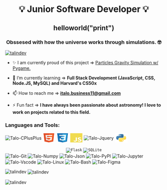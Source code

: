 <h1 align="center">💡 Junior Software Developer 💡</h1>
<h2 align="center">helloworld("print")</h2>
<h3 align="center">Obssesed with how the universe works through simulations. 🤓</h3>

<p align="left"> <a href="https://github.com/ryo-ma/github-profile-trophy"><img src="https://github-profile-trophy.vercel.app/?username=talindev" alt="talindev" /></a> </p>

- ✨ I am currently proud of this project => [Particles Gravity Simulation w/ Pygame.](https://github.com/talindev/Particles-Gravity-Simulator-With-Pygame)

- 🌱 I’m currently learning => **Full Stack Development (JavaScript, CSS, Node.JS, MySQL) and Harvard's CS50x**

- 📫 How to reach me => **italo.business11@gmail.com**

- ⚡ Fun fact => **I have always been passionate about astronomy! I love to work on projects related to this field.**

<h3 align="left">Languages and Tools:</h3>
<p align="left"> 
  <img align="center" alt="Talo-CPlusPlus" height="30" width="40" src="https://cdn.jsdelivr.net/gh/devicons/devicon@latest/icons/cplusplus/cplusplus-original.svg">
  <img align="center" alt="Talo-HTML" height="30" width="40" src="https://raw.githubusercontent.com/devicons/devicon/master/icons/html5/html5-original.svg">
  <img align="center" alt="Talo-CSS" height="30" width="40" src="https://raw.githubusercontent.com/devicons/devicon/master/icons/css3/css3-original.svg">
  <img align="center" alt="Talo-JS" height="30" width="40" src="https://raw.githubusercontent.com/devicons/devicon/master/icons/javascript/javascript-plain.svg">
  <img align="center" alt="Talo-Jquery" height="30" width="40" src="https://cdn.jsdelivr.net/gh/devicons/devicon@latest/icons/jquery/jquery-original.svg">
  <img align="center" alt="Talo-Python" height="30" width="40" src="https://raw.githubusercontent.com/devicons/devicon/master/icons/python/python-original.svg">
  <div align="center">
	<code><img width="70" src="https://user-images.githubusercontent.com/25181517/183423775-2276e25d-d43d-4e58-890b-edbc88e915f7.png" alt="Flask" title="Flask"/></code>
	<code><img width="70" src="https://github.com/marwin1991/profile-technology-icons/assets/136815194/82df4543-236b-4e45-9604-5434e3faab17" alt="SQLite" title="SQLite"/></code>
  </div>
  <img align="center" alt="Talo-Git" height="30" width="40" src="https://cdn.jsdelivr.net/gh/devicons/devicon@latest/icons/git/git-original.svg">
  <img align="center" alt="Talo-Numpy" height="30" width="40" src="https://cdn.jsdelivr.net/gh/devicons/devicon@latest/icons/numpy/numpy-original.svg">
  <img align="center" alt="Talo-Json" height="30" width="40" src="https://cdn.jsdelivr.net/gh/devicons/devicon@latest/icons/json/json-original.svg">
  <img align="center" alt="Talo-PyPI" height="30" width="40" src="https://cdn.jsdelivr.net/gh/devicons/devicon@latest/icons/pypi/pypi-original.svg">
  <img align="center" alt="Talo-Jupyter" height="30" width="40" src="https://cdn.jsdelivr.net/gh/devicons/devicon@latest/icons/jupyter/jupyter-original.svg">
  <img align="center" alt="Talo-Vscode" height="30" width="40" src="https://cdn.jsdelivr.net/gh/devicons/devicon@latest/icons/vscode/vscode-original.svg">
  <img align="center" alt="Talo-Linux" height="30" width="40" src="https://cdn.jsdelivr.net/gh/devicons/devicon@latest/icons/linux/linux-original.svg">
  <img align="center" alt="Talo-Bash" height="30" width="40" src="https://cdn.simpleicons.org/gnubash/4EAA25">
  <img align="center" alt="Talo-Figma" height="30" width="40" src="https://cdn.jsdelivr.net/gh/devicons/devicon@latest/icons/figma/figma-original.svg">
  </p>

<p><img align="left" src="https://github-readme-stats.vercel.app/api/top-langs?username=talindev&show_icons=true&theme=cobalt&locale=en&layout=compact" alt="talindev" /></p>

<p>&nbsp;<img align="center" src="https://github-readme-stats.vercel.app/api?username=talindev&show_icons=true&theme=dracula&locale=en" alt="talindev" /></p>

<p><img align="center" src="https://github-readme-streak-stats.herokuapp.com/?user=talindev&theme=dark" alt="talindev" /></p>
